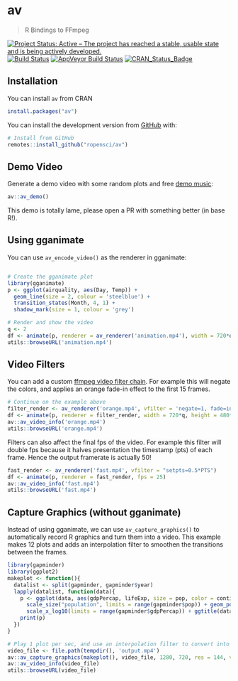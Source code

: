 # av

> R Bindings to FFmpeg

[![Project Status: Active – The project has reached a stable, usable state and is being actively developed.](https://www.repostatus.org/badges/latest/active.svg)](https://www.repostatus.org/#active)
[![Build Status](https://travis-ci.org/ropensci/av.svg?branch=master)](https://travis-ci.org/ropensci/av)
[![AppVeyor Build Status](https://ci.appveyor.com/api/projects/status/github/ropensci/av?branch=master)](https://ci.appveyor.com/project/jeroen/av)
[![CRAN_Status_Badge](http://www.r-pkg.org/badges/version/av)](https://cran.r-project.org/package=av)

## Installation

You can install `av` from CRAN

```r
install.packages("av")
```

You can install the development version from [GitHub](https://github.com/ropensci/av) with:

```r
# Install from GitHub
remotes::install_github("ropensci/av")
```

## Demo Video

Generate a demo video with some random plots and free [demo music](https://freemusicarchive.org/music/Synapsis/~/Wonderland):

```r
av::av_demo()
```

This demo is totally lame, please open a PR with something better (in base R!).

## Using gganimate

You can use `av_encode_video()` as the renderer in gganimate:

```r

# Create the gganimate plot
library(gganimate)
p <- ggplot(airquality, aes(Day, Temp)) + 
  geom_line(size = 2, colour = 'steelblue') + 
  transition_states(Month, 4, 1) + 
  shadow_mark(size = 1, colour = 'grey')

# Render and show the video
q <- 2
df <- animate(p, renderer = av_renderer('animation.mp4'), width = 720*q, height = 480*q, res = 72*q, fps = 25)
utils::browseURL('animation.mp4')
```

## Video Filters

You can add a custom [ffmpeg video filter chain](https://ffmpeg.org/ffmpeg-filters.html#Video-Filters). For example this will negate the colors, and applies an orange fade-in effect to the first 15 frames.

```r
# Continue on the example above
filter_render <- av_renderer('orange.mp4', vfilter = 'negate=1, fade=in:0:15:color=orange')
df <- animate(p, renderer = filter_render, width = 720*q, height = 480*q, res = 72*q, fps = 25)
av::av_video_info('orange.mp4')
utils::browseURL('orange.mp4')
```

Filters can also affect the final fps of the video. For example this filter will double fps because it halves presentation the timestamp (pts) of each frame. Hence the output framerate is actually 50!

```r
fast_render <- av_renderer('fast.mp4', vfilter = "setpts=0.5*PTS")
df <- animate(p, renderer = fast_render, fps = 25)
av::av_video_info('fast.mp4')
utils::browseURL('fast.mp4')
```

## Capture Graphics (without gganimate)

Instead of using gganimate, we can use `av_capture_graphics()` to automatically record R graphics and turn them into a video. This example makes 12 plots and adds an interpolation filter to smoothen the transitions between the frames.

```r
library(gapminder)
library(ggplot2)
makeplot <- function(){
  datalist <- split(gapminder, gapminder$year)
  lapply(datalist, function(data){
    p <- ggplot(data, aes(gdpPercap, lifeExp, size = pop, color = continent)) +
      scale_size("population", limits = range(gapminder$pop)) + geom_point() + ylim(20, 90) +
      scale_x_log10(limits = range(gapminder$gdpPercap)) + ggtitle(data$year) + theme_classic()
    print(p)
  })
}

# Play 1 plot per sec, and use an interpolation filter to convert into 10 fps
video_file <- file.path(tempdir(), 'output.mp4')
av::av_capture_graphics(makeplot(), video_file, 1280, 720, res = 144, vfilter = 'framerate=fps=10')
av::av_video_info(video_file)
utils::browseURL(video_file)
```
